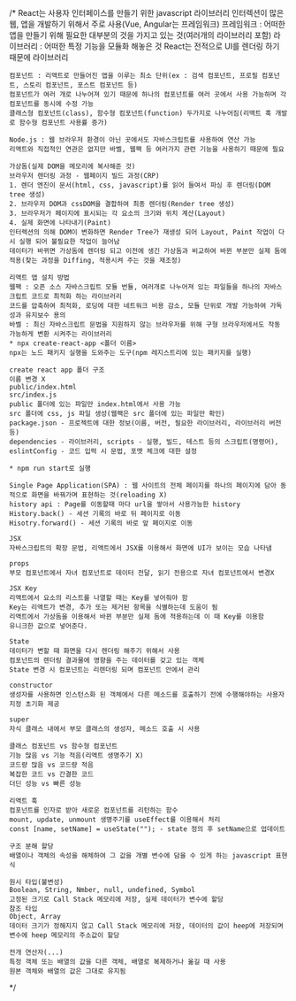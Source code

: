 /* 
    React는 사용자 인터페이스를 만들기 위한 javascript 라이브러리 
    인터렉션이 많은 웹, 앱을 개발하기 위해서 주로 사용(Vue, Angular는 프레임워크)
    프레임워크 : 어떠한 앱을 만들기 위해 필요한 대부분의 것을 가지고 있는 것(여러개의 라이브러리 포함)
    라이브러리 : 어떠한 특정 기능을 모듈화 해놓은 것
    React는 전적으로 UI를 렌더링 하기 때문에 라이브러리

    컴포넌트 : 리액트로 만들어진 앱을 이루는 최소 단위(ex : 검색 컴포넌트, 프로필 컴포넌트, 스토리 컴포넌트, 포스트 컴포넌트 등)
    컴포넌트가 여러 개로 나누어져 있기 때문에 하나의 컴포넌트를 여러 곳에서 사용 가능하며 각 컴포넌트를 동시에 수정 가능
    클래스형 컴포넌트(class), 함수형 컴포넌트(function) 두가지로 나누어짐(리액트 훅 개발로 함수형 컴포넌트 사용률 증가)

    Node.js : 웹 브라우저 환경이 아닌 곳에서도 자바스크립트를 사용하여 연산 가능
    리액트와 직접적인 연관은 없지만 바벨, 웹팩 등 여러가지 관련 기능을 사용하기 때문에 필요

    가상돔(실제 DOM을 메모리에 복사해준 것)
    브라우저 렌더링 과정 - 웹페이지 빌드 과정(CRP)
    1. 렌더 엔진이 문서(html, css, javascript)를 읽어 들여서 파싱 후 렌더링(DOM tree 생성)
    2. 브라우저 DOM과 cssDOM을 결합하여 최종 렌더링(Render tree 생성)
    3. 브라우저가 페이지에 표시되는 각 요소의 크기와 위치 계산(Layout)
    4. 실제 화면에 나타내기(Paint)
    인터렉션의 의해 DOM이 변화하면 Render Tree가 재생성 되어 Layout, Paint 작업이 다시 실행 되어 불필요한 작업이 늘어남
    데이터가 바뀌면 가상돔에 렌더링 되고 이전에 생긴 가상돔과 비교하여 바뀐 부분만 실제 돔에 적용(찾는 과정을 Diffing, 적용시켜 주는 것을 재조정)

    리액트 앱 설치 방법
    웹팩 : 오픈 소스 자바스크립트 모듈 번듈, 여러개로 나누어져 있는 파일들을 하나의 자바스크립트 코드로 최적화 하는 라이브러리
    코드를 압축하여 최적화, 로딩에 대한 네트워크 비용 감소, 모듈 단위로 개발 가능하여 가독성과 유지보수 용의
    바벨 : 최신 자바스크립트 문법을 지원하지 않는 브라우저를 위해 구형 브라우저에서도 작동 가능하게 변환 시켜주는 라이브러리
    * npx create-react-app <폴더 이름>
    npx는 노드 패키지 실행을 도와주는 도구(npm 레지스트리에 있는 패키지를 실행)

    create react app 폴더 구조
    이름 변경 X
    public/index.html
    src/index.js
    public 폴더에 있는 파일만 index.html에서 사용 가능
    src 폴더에 css, js 파일 생성(웹팩은 src 폴더에 있는 파일만 확인)
    package.json - 프로젝트에 대한 정보(이름, 버전, 필요한 라이브러리, 라이브러리 버전 등)
    dependencies - 라이브러리, scripts - 실행, 빌드, 테스트 등의 스크립트(명령어), eslintConfig - 코드 입력 시 문법, 포맷 체크에 대한 설정

    * npm run start로 실행

    Single Page Application(SPA) : 웹 사이트의 전체 페이지를 하나의 페이지에 담아 동적으로 화면을 바꿔가며 표현하는 것(reloading X)
    history api : Page를 이동할때 마다 url을 쌓아서 사용가능한 history
    History.back() - 세션 기록의 바로 뒤 페이지로 이동
    Hisotry.forward() - 세션 기록의 바로 앞 페이지로 이동

    JSX
    자바스크립트의 확장 문법, 리액트에서 JSX를 이용해서 화면에 UI가 보이는 모습 나타냄

    props
    부모 컴포넌트에서 자녀 컴포넌트로 데이터 전달, 읽기 전용으로 자녀 컴포넌트에서 변경X

    JSX Key
    리액트에서 요소의 리스트를 나열할 때는 Key를 넣어줘야 함
    Key는 리액트가 변경, 추가 또는 제거된 항목을 식별하는데 도움이 됨
    리액트에서 가상돔을 이용해서 바뀐 부분만 실제 돔에 적용하는데 이 때 Key를 이용함
    유니크한 값으로 넣어준다.

    State
    데이터가 변할 때 화면을 다시 렌더링 해주기 위해서 사용
    컴포넌트의 렌더링 결과물에 영향을 주는 데이터를 갖고 있는 객체
    State 변경 시 컴포넌트는 리렌더링 되며 컴포넌트 안에서 관리

    constructor
    생성자를 사용하면 인스턴스화 된 객체에서 다른 메소드를 호출하기 전에 수행해야하는 사용자 지정 초기화 제공
    
    super
    자식 클래스 내에서 부모 클래스의 생성자, 메소드 호출 시 사용

    클래스 컴포넌트 vs 함수형 컴포넌트
    기능 많음 vs 기능 적음(리액트 생명주기 X)
    코드량 많음 vs 코드량 적음
    복잡한 코드 vs 간결한 코드
    더딘 성능 vs 빠른 성능

    리액트 훅
    컴포넌트를 인자로 받아 새로운 컴포넌트를 리턴하는 함수
    mount, update, unmount 생명주기를 useEffect를 이용해서 처리
    const [name, setName] = useState(""); - state 정의 후 setName으로 업데이트

    구조 분해 할당
    배열이나 객체의 속성을 해체하여 그 값을 개별 변수에 담을 수 있게 하는 javascript 표현식

    원시 타입(불변성)
    Boolean, String, Nmber, null, undefined, Symbol
    고정된 크기로 Call Stack 메모리에 저장, 실제 데이터가 변수에 할당
    참조 타입
    Object, Array
    데이터 크기가 정해지지 않고 Call Stack 메모리에 저장, 데이터의 값이 heep에 저장되며 변수에 heep 메모리의 주소값이 할당

    전개 연산자(...)
    특정 객체 또는 배열의 값을 다른 객체, 배열로 복제하거나 옮길 때 사용
    원본 객체와 배열의 값은 그대로 유지됨
*/